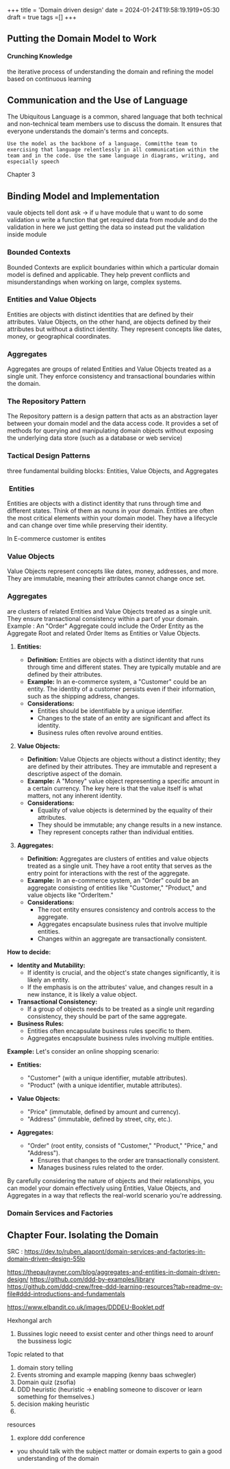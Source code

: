 +++
title = 'Domain driven design'
date = 2024-01-24T19:58:19.1919+05:30
draft = true
tags =[]
+++ 


## Putting the Domain Model to Work

#### Crunching Knowledge

the iterative process of understanding the domain and refining the model based on continuous learning

## Communication and the Use of Language

The Ubiquitous Language is a common, shared language that both technical and non-technical team members use to discuss the domain. It ensures that everyone understands the domain's terms and concepts.

`Use the model as the backbone of a language. Committhe team to exercising that language relentlessly in all communication within the team and in the code. Use the same language in diagrams, writing, and especially speech`


Chapter 3 
## Binding Model and Implementation


vaule objects
tell dont ask -> if u have module that u want to do some validation u write a function that get required data from module and do the validation in here we just getting the data so  instead put the validation inside module



### **Bounded Contexts**

Bounded Contexts are explicit boundaries within which a particular domain model is defined and applicable. They help prevent conflicts and misunderstandings when working on large, complex systems.

### **Entities and Value Objects**

Entities are objects with distinct identities that are defined by their attributes. Value Objects, on the other hand, are objects defined by their attributes but without a distinct identity. They represent concepts like dates, money, or geographical coordinates.

### **Aggregates**

Aggregates are groups of related Entities and Value Objects treated as a single unit. They enforce consistency and transactional boundaries within the domain.

### The Repository Pattern

The Repository pattern is a design pattern that acts as an abstraction layer between your domain model and the data access code. It provides a set of methods for querying and manipulating domain objects without exposing the underlying data store (such as a database or web service)


### Tactical Design Patterns

three fundamental building blocks: Entities, Value Objects, and Aggregates

###  **Entities**

Entities are objects with a distinct identity that runs through time and different states. Think of them as nouns in your domain. Entities are often the most critical elements within your domain model. They have a lifecycle and can change over time while preserving their identity.

In E-commerce customer is entites

### **Value Objects**

Value Objects represent concepts like dates, money, addresses, and more. They are immutable, meaning their attributes cannot change once set.

### **Aggregates**

are clusters of related Entities and Value Objects treated as a single unit. They ensure transactional consistency within a part of your domain. 
Example : An "Order" Aggregate could include the Order Entity as the Aggregate Root and related Order Items as Entities or Value Objects.

1. **Entities:**
   - **Definition:** Entities are objects with a distinct identity that runs through time and different states. They are typically mutable and are defined by their attributes.
   - **Example:** In an e-commerce system, a "Customer" could be an entity. The identity of a customer persists even if their information, such as the shipping address, changes.
   - **Considerations:**
     - Entities should be identifiable by a unique identifier.
     - Changes to the state of an entity are significant and affect its identity.
     - Business rules often revolve around entities.

2. **Value Objects:**
   - **Definition:** Value Objects are objects without a distinct identity; they are defined by their attributes. They are immutable and represent a descriptive aspect of the domain.
   - **Example:** A "Money" value object representing a specific amount in a certain currency. The key here is that the value itself is what matters, not any inherent identity.
   - **Considerations:**
     - Equality of value objects is determined by the equality of their attributes.
     - They should be immutable; any change results in a new instance.
     - They represent concepts rather than individual entities.

3. **Aggregates:**
   - **Definition:** Aggregates are clusters of entities and value objects treated as a single unit. They have a root entity that serves as the entry point for interactions with the rest of the aggregate.
   - **Example:** In an e-commerce system, an "Order" could be an aggregate consisting of entities like "Customer," "Product," and value objects like "OrderItem."
   - **Considerations:**
     - The root entity ensures consistency and controls access to the aggregate.
     - Aggregates encapsulate business rules that involve multiple entities.
     - Changes within an aggregate are transactionally consistent.

**How to decide:**
   - **Identity and Mutability:**
     - If identity is crucial, and the object's state changes significantly, it is likely an entity.
     - If the emphasis is on the attributes' value, and changes result in a new instance, it is likely a value object.
   - **Transactional Consistency:**
     - If a group of objects needs to be treated as a single unit regarding consistency, they should be part of the same aggregate.
   - **Business Rules:**
     - Entities often encapsulate business rules specific to them.
     - Aggregates encapsulate business rules involving multiple entities.

**Example:**
Let's consider an online shopping scenario:

- **Entities:**
  - "Customer" (with a unique identifier, mutable attributes).
  - "Product" (with a unique identifier, mutable attributes).

- **Value Objects:**
  - "Price" (immutable, defined by amount and currency).
  - "Address" (immutable, defined by street, city, etc.).

- **Aggregates:**
  - "Order" (root entity, consists of "Customer," "Product," "Price," and "Address").
    - Ensures that changes to the order are transactionally consistent.
    - Manages business rules related to the order.

By carefully considering the nature of objects and their relationships, you can model your domain effectively using Entities, Value Objects, and Aggregates in a way that reflects the real-world scenario you're addressing.

### Domain Services and Factories


## Chapter Four. Isolating the Domain


SRC : https://dev.to/ruben_alapont/domain-services-and-factories-in-domain-driven-design-55lo




https://thepaulrayner.com/blog/aggregates-and-entities-in-domain-driven-design/
https://github.com/ddd-by-examples/library
https://github.com/ddd-crew/free-ddd-learning-resources?tab=readme-ov-file#ddd-introductions-and-fundamentals

https://www.elbandit.co.uk/images/DDDEU-Booklet.pdf







Hexhongal arch
1. Bussines logic neeed to exsist center and other things need to arounf the bussiness logic








Topic related to that 
1. domain story telling
2. Events stroming and example mapping (kenny baas schwegler)
3. Domain quiz (zsofia)
4. DDD heuristic (heuristic -> enabling someone to discover or learn something for themselves.)
5. decision making heuristic 
6. 





resources
1. explore ddd conference





- you should talk with the subject matter or domain experts to gain a good understanding of the domain